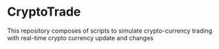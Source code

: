 # CryptoTrade
This repository composes of scripts to simulate crypto-currency trading with real-time crypto currency update and changes
